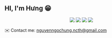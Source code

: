 
## HI, I'm Hưng 😁
<div align="center">
    <img src="https://github-readme-stats.vercel.app/api?username=HungNguyen81&show_icons=true"/>
    <img src="https://github-readme-stats.vercel.app/api/top-langs/?username=HungNguyen81&layout=compact"/>
    <img src="https://github-readme-stats.vercel.app/api/top-langs/?username=HungNguyen81"/>
    <img src="http://ionicabizau.github.io/github-profile-languages/?user=HungNguyen81"/>
</div>

✉️ Contact me: nguyenngochung.ncth@gmail.com
<!--
**HungNguyen81/HungNguyen81** is a ✨ _special_ ✨ repository because its `README.md` (this file) appears on your GitHub profile.

Here are some ideas to get you started:

- 🔭 I’m currently working on ...
- 🌱 I’m currently learning ...
- 👯 I’m looking to collaborate on ...
- 🤔 I’m looking for help with ...
- 💬 Ask me about ...
- 📫 How to reach me: ...
- 😄 Pronouns: ...
- ⚡ Fun fact: ...
-->
